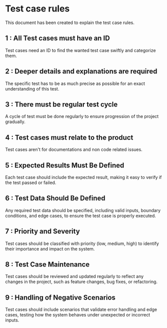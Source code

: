 # Test case rules

This document has been created to explain the test case rules.

## 1 : All Test cases must have an ID

Test cases need an ID to find the wanted test case swiftly and categorize them.

## 2 : Deeper details and explanations are required

The specific test has to be as much precise as possible for an exact understanding of this test.

## 3 : There must be regular test cycle

A cycle of test must be done regularly to ensure progression of the project gradually.

## 4 : Test cases must relate to the product

Test cases aren't for documentations and non code related issues.

## 5 : Expected Results Must Be Defined

Each test case should include the expected result, making it easy to verify if the test passed or failed.

## 6 : Test Data Should Be Defined

Any required test data should be specified, including valid inputs, boundary conditions, and edge cases, to ensure the test case is properly executed.

## 7 : Priority and Severity

Test cases should be classified with priority (low, medium, high) to identify their importance and impact on the system.

## 8 : Test Case Maintenance

Test cases should be reviewed and updated regularly to reflect any changes in the project, such as feature changes, bug fixes, or refactoring.

## 9 : Handling of Negative Scenarios

Test cases should include scenarios that validate error handling and edge cases, testing how the system behaves under unexpected or incorrect inputs.
